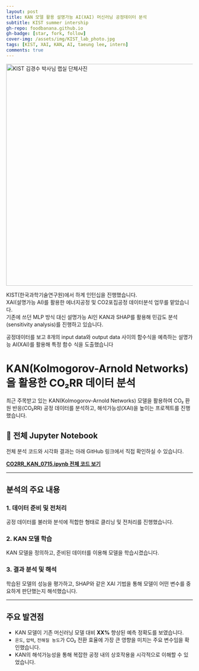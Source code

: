 ```yaml
---
layout: post
title: KAN 모델 활용 설명가능 AI(XAI) 머신러닝 공정데이터 분석
subtitle: KIST summer intership
gh-repo: foodbanana.github.io
gh-badge: [star, fork, follow]
cover-img: /assets/img/KIST_lab_photo.jpg
tags: [KIST, XAI, KAN, AI, taeung lee, intern]
comments: true
---
```



<img src="/assets/img/KIST_lab_photo.jpg" alt="KIST 김경수 박사님 랩실 단체사진" width="600"> <!-- width = "70%" 이렇게도 가능 --> 



KIST(한국과학기술연구원)에서 하계 인턴십을 진행했습니다. <br>
XAI(설명가능 AI)를 활용한 에너지공정 및 CO2포집공정 데이터분석 업무를 맡았습니다. <br>
기존에 쓰던 MLP 방식 대신 설명가능 AI인 KAN과 SHAP를 활용해 민감도 분석(sensitivity analysis)를 진행하고 있습니다.  <br>

공정데이터를 보고 8개의 input data와 output data 사이의 함수식을 예측하는 설명가능 AI(XAI)를 활용해 특정 함수 식을 도출했습니다  <br>
 


# KAN(Kolmogorov-Arnold Networks)을 활용한 CO₂RR 데이터 분석

최근 주목받고 있는 KAN(Kolmogorov-Arnold Networks) 모델을 활용하여 CO₂ 환원 반응(CO₂RR) 공정 데이터를 분석하고, 해석가능성(XAI)을 높이는 프로젝트를 진행했습니다.

## 📓 전체 Jupyter Notebook

전체 분석 코드와 시각화 결과는 아래 GitHub 링크에서 직접 확인하실 수 있습니다.

**[CO2RR_KAN_0715.ipynb 전체 코드 보기](https://github.com/foodbanana/pykan/blob/main/.github/workflows/TaeWoong/CO2RR_KAN_0715.ipynb)**

---

## 분석의 주요 내용

### 1. 데이터 준비 및 전처리
공정 데이터를 불러와 분석에 적합한 형태로 클리닝 및 전처리를 진행했습니다.

### 2. KAN 모델 학습
KAN 모델을 정의하고, 준비된 데이터를 이용해 모델을 학습시켰습니다.

### 3. 결과 분석 및 해석
학습된 모델의 성능을 평가하고, SHAP와 같은 XAI 기법을 통해 모델이 어떤 변수를 중요하게 판단했는지 해석했습니다.

---

## 주요 발견점

- KAN 모델이 기존 머신러닝 모델 대비 **XX%** 향상된 예측 정확도를 보였습니다.
- `온도`, `압력`, `전해질 농도`가 CO₂ 전환 효율에 가장 큰 영향을 미치는 주요 변수임을 확인했습니다.
- KAN의 해석가능성을 통해 복잡한 공정 내의 상호작용을 시각적으로 이해할 수 있었습니다.
